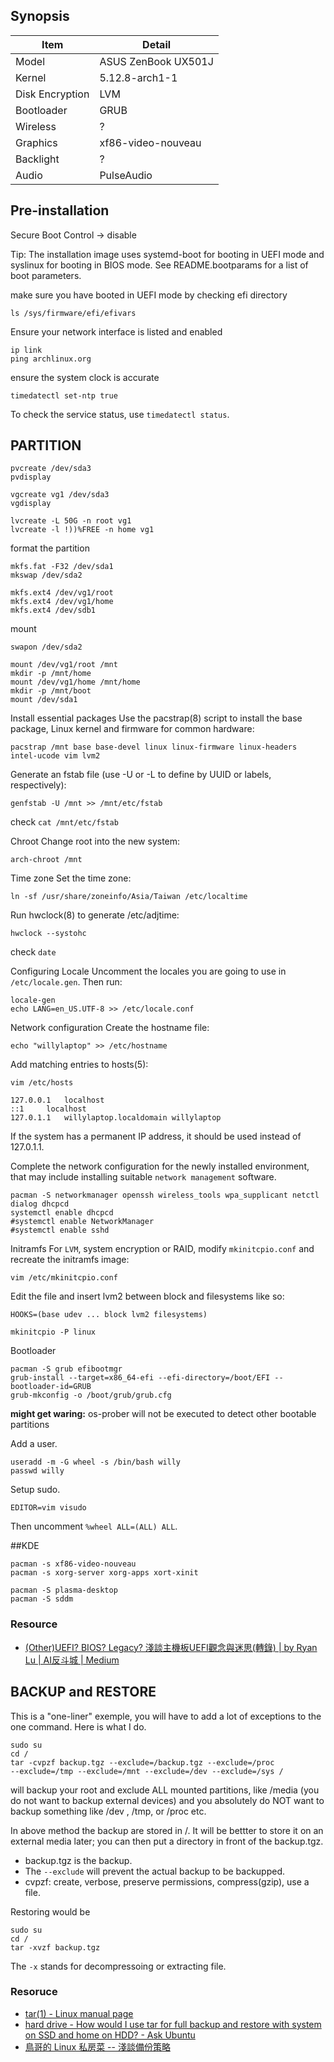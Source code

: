 ## Synopsis

| Item | Detail |
| --- | --- |
| Model | ASUS ZenBook UX501J |
| Kernel | 5.12.8-arch1-1 |
| Disk Encryption | LVM |
| Bootloader | GRUB |
| Wireless | ? |
| Graphics | xf86-video-nouveau |
| Backlight | ? |
| Audio | PulseAudio |

## Pre-installation
Secure Boot Control -> disable

Tip: The installation image uses systemd-boot for booting in UEFI mode and syslinux for booting in BIOS mode. See README.bootparams for a list of boot parameters.

make sure you have booted in UEFI mode by checking efi directory
```
ls /sys/firmware/efi/efivars
```

Ensure your network interface is listed and enabled
```
ip link
ping archlinux.org
```

ensure the system clock is accurate
```
timedatectl set-ntp true
```
To check the service status, use ```timedatectl status```.





## PARTITION
```
pvcreate /dev/sda3
pvdisplay

vgcreate vg1 /dev/sda3
vgdisplay

lvcreate -L 50G -n root vg1
lvcreate -l !))%FREE -n home vg1
```

format the partition
```
mkfs.fat -F32 /dev/sda1
mkswap /dev/sda2

mkfs.ext4 /dev/vg1/root
mkfs.ext4 /dev/vg1/home
mkfs.ext4 /dev/sdb1
```

mount
```
swapon /dev/sda2

mount /dev/vg1/root /mnt
mkdir -p /mnt/home
mount /dev/vg1/home /mnt/home
mkdir -p /mnt/boot
mount /dev/sda1 
```
Install essential packages
Use the pacstrap(8) script to install the base package, Linux kernel and firmware for common hardware:
```
pacstrap /mnt base base-devel linux linux-firmware linux-headers intel-ucode vim lvm2 
```

Generate an fstab file (use -U or -L to define by UUID or labels, respectively):
```
genfstab -U /mnt >> /mnt/etc/fstab
```
check ```cat /mnt/etc/fstab```

Chroot
Change root into the new system:
```
arch-chroot /mnt
```

Time zone
Set the time zone:
```
ln -sf /usr/share/zoneinfo/Asia/Taiwan /etc/localtime
```
Run hwclock(8) to generate /etc/adjtime:
```
hwclock --systohc
```
check ```date```

Configuring Locale
Uncomment the locales you are going to use in `/etc/locale.gen`. Then run:
```
locale-gen
echo LANG=en_US.UTF-8 >> /etc/locale.conf
```


Network configuration
Create the hostname file:
```
echo "willylaptop" >> /etc/hostname
```
Add matching entries to hosts(5):
```
vim /etc/hosts
```
```
127.0.0.1	localhost
::1		localhost
127.0.1.1	willylaptop.localdomain	willylaptop
```
If the system has a permanent IP address, it should be used instead of 127.0.1.1.

Complete the network configuration for the newly installed environment, that may include installing suitable `network management` software.
```
pacman -S networkmanager openssh wireless_tools wpa_supplicant netctl dialog dhcpcd
systemctl enable dhcpcd
#systemctl enable NetworkManager
#systemctl enable sshd
```

Initramfs
For `LVM`, system encryption or RAID, modify `mkinitcpio.conf` and recreate the initramfs image:
```
vim /etc/mkinitcpio.conf
```
Edit the file and insert lvm2 between block and filesystems like so:
```
HOOKS=(base udev ... block lvm2 filesystems)
```

```
mkinitcpio -P linux
```
Bootloader
```
pacman -S grub efibootmgr 
grub-install --target=x86_64-efi --efi-directory=/boot/EFI --bootloader-id=GRUB
grub-mkconfig -o /boot/grub/grub.cfg
````
**might get waring:** os-prober will not be executed to detect other bootable partitions


Add a user.
```
useradd -m -G wheel -s /bin/bash willy
passwd willy
```

Setup sudo.
```
EDITOR=vim visudo
```
Then uncomment `%wheel ALL=(ALL) ALL`.

##KDE


```
pacman -s xf86-video-nouveau
pacman -s xorg-server xorg-apps xort-xinit

pacman -S plasma-desktop
pacman -S sddm
```


### Resource
* [(Other)UEFI? BIOS? Legacy? 淺談主機板UEFI觀念與迷思(轉錄) | by Ryan Lu | AI反斗城 | Medium](https://medium.com/ai%E5%8F%8D%E6%96%97%E5%9F%8E/other-uefi-bios-legacy-%E6%B7%BA%E8%AB%87%E4%B8%BB%E6%A9%9F%E6%9D%BFuefi%E8%A7%80%E5%BF%B5%E8%88%87%E8%BF%B7%E6%80%9D-%E8%BD%89%E9%8C%84-dc86f61b85bd)


## BACKUP and RESTORE

This is a "one-liner" exemple, you will have to add a lot of exceptions to the one command. Here is what I do.
```
sudo su
cd /
tar -cvpzf backup.tgz --exclude=/backup.tgz --exclude=/proc 
--exclude=/tmp --exclude=/mnt --exclude=/dev --exclude=/sys / 
```
will backup your root and exclude ALL mounted partitions, like /media (you do not want to backup external devices) and you absolutely do NOT want to backup something like /dev , /tmp, or /proc etc. 

In above method the backup are stored in /. It will be bettter to store it on an external media later; you can then put a directory in front of the backup.tgz.

* backup.tgz is the backup.
* The ```--exclude``` will prevent the actual backup to be backupped.
* cvpzf: create, verbose, preserve permissions, compress(gzip), use a file.

Restoring would be
```
sudo su
cd /
tar -xvzf backup.tgz
```
The ```-x``` stands for decompressoing or extracting file.
### Resoruce
* [tar(1) - Linux manual page](https://man7.org/linux/man-pages/man1/tar.1.html)
* [hard drive - How would I use tar for full backup and restore with system on SSD and home on HDD? - Ask Ubuntu](https://askubuntu.com/questions/524418/how-would-i-use-tar-for-full-backup-and-restore-with-system-on-ssd-and-home-on-h?newreg=fcaa6c1531e344a5831b547eef344fa4)
* [鳥哥的 Linux 私房菜 -- 淺談備份策略](http://linux.vbird.org/linux_basic/0580backup.php)
